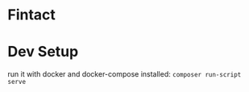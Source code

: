 # Fintact

# Dev Setup

run it with docker and docker-compose installed: `composer run-script serve`